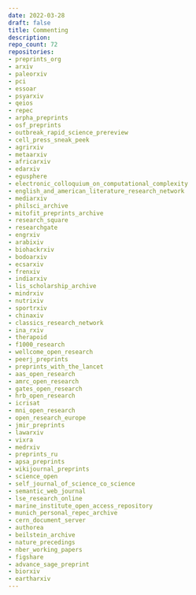 ```yaml
---
date: 2022-03-28
draft: false
title: Commenting
description:
repo_count: 72
repositories:
- preprints_org
- arxiv
- paleorxiv
- pci
- essoar
- psyarxiv
- qeios
- repec
- arpha_preprints
- osf_preprints
- outbreak_rapid_science_prereview
- cell_press_sneak_peek
- agrirxiv
- metaarxiv
- africarxiv
- edarxiv
- egusphere
- electronic_colloquium_on_computational_complexity
- english_and_american_literature_research_network
- mediarxiv
- philsci_archive
- mitofit_preprints_archive
- research_square
- researchgate
- engrxiv
- arabixiv
- biohackrxiv
- bodoarxiv
- ecsarxiv
- frenxiv
- indiarxiv
- lis_scholarship_archive
- mindrxiv
- nutrixiv
- sportrxiv
- chinaxiv
- classics_research_network
- ina_rxiv
- therapoid
- f1000_research
- wellcome_open_research
- peerj_preprints
- preprints_with_the_lancet
- aas_open_research
- amrc_open_research
- gates_open_research
- hrb_open_research
- icrisat
- mni_open_research
- open_research_europe
- jmir_preprints
- lawarxiv
- vixra
- medrxiv
- preprints_ru
- apsa_preprints
- wikijournal_preprints
- science_open
- self_journal_of_science_co_science
- semantic_web_journal
- lse_research_online
- marine_institute_open_access_repository
- munich_personal_repec_archive
- cern_document_server
- authorea
- beilstein_archive
- nature_precedings
- nber_working_papers
- figshare
- advance_sage_preprint
- biorxiv
- eartharxiv
---
```



